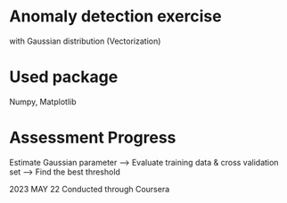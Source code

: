 # Anomaly detection exercise
with Gaussian distribution (Vectorization)

# Used package
Numpy, Matplotlib

# Assessment Progress
Estimate Gaussian parameter
--> Evaluate training data & cross validation set
--> Find the best threshold

2023 MAY 22
Conducted through Coursera

